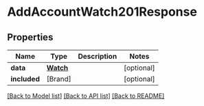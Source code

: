 # AddAccountWatch201Response

## Properties
Name | Type | Description | Notes
------------ | ------------- | ------------- | -------------
**data** | [**Watch**](Watch.md) |  | [optional] 
**included** | [Brand] |  | [optional] 

[[Back to Model list]](../README.md#documentation-for-models) [[Back to API list]](../README.md#documentation-for-api-endpoints) [[Back to README]](../README.md)


